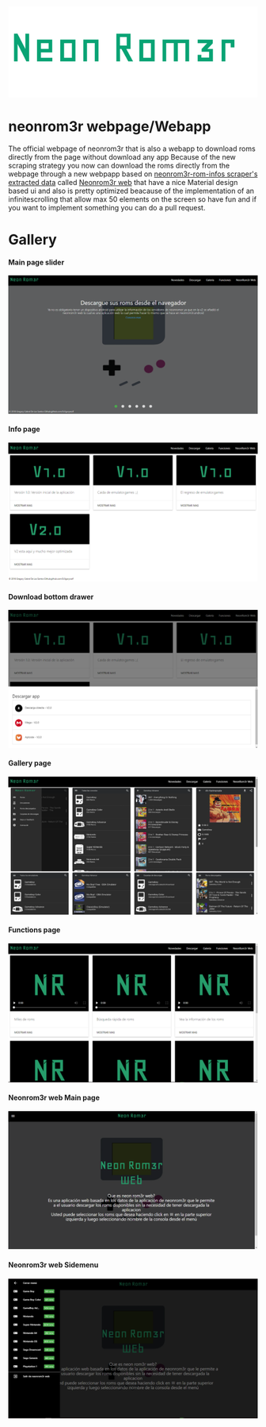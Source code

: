 <p align="center"><img src="https://raw.githubusercontent.com/Gr3gorywolf/neonrom3r-webpage/master/imgs/logolarge.png" /></p>
<h1>neonrom3r webpage/Webapp</h1>
The official webpage of neonrom3r that is also a webapp to download roms directly from the page without download any app
Because of the new scraping strategy you now can download the roms directly from the webpage through  a new webpapp based on <a href="https://github.com/Gr3gorywolf/Neonrom3r-rom-infos-scraper">neonrom3r-rom-infos scraper's extracted data</a> called
<a href="https://gr3gorywolf.github.io/neonrom3r-webpage/neonrom3rweb.html">Neonrom3r web</a> that have a nice Material design based ui
and also is pretty optimized beacause of the implementation of an infinitescrolling that allow max 50 elements on the screen so have fun 
and if you want to implement something you can do a pull request. 

# Gallery
<h4> Main page slider</h4>
<img src="https://raw.githubusercontent.com/Gr3gorywolf/neonrom3r-webpage/master/imgs/wps.png"/>
<br>
<h4> Info page</h4>
<img src="https://raw.githubusercontent.com/Gr3gorywolf/neonrom3r-webpage/master/imgs/wps2.png"/>
<br>
<h4> Download bottom drawer</h4>
<img src="https://raw.githubusercontent.com/Gr3gorywolf/neonrom3r-webpage/master/imgs/wps3.png"/>
<br>
<h4> Gallery page</h4>
<img src="https://raw.githubusercontent.com/Gr3gorywolf/neonrom3r-webpage/master/imgs/wps4.png"/>
<br>
<h4> Functions page</h4>
<img src="https://raw.githubusercontent.com/Gr3gorywolf/neonrom3r-webpage/master/imgs/wps5.png"/>
<br>
<h4> Neonrom3r web Main page</h4>
<img src="https://raw.githubusercontent.com/Gr3gorywolf/neonrom3r-webpage/master/imgs/wps6.png"/>
<br>
<h4> Neonrom3r web Sidemenu</h4>
<img src="https://raw.githubusercontent.com/Gr3gorywolf/neonrom3r-webpage/master/imgs/wps7.png"/>

